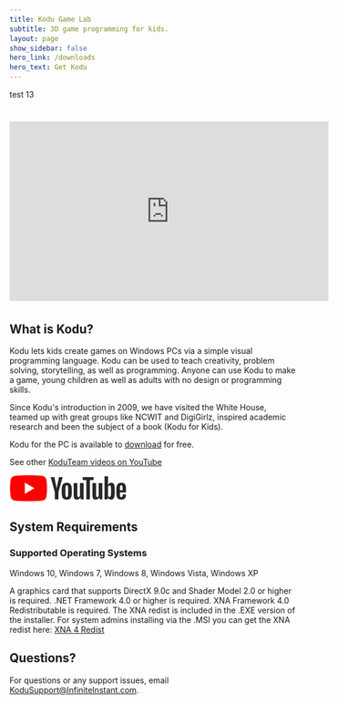 ```yaml
---
title: Kodu Game Lab
subtitle: 3D game programming for kids.
layout: page
show_sidebar: false
hero_link: /downloads
hero_text: Get Kodu
---
```


test 13

<div id="kodu">
  <h1>
    <iframe width="560" height="315" src="https://www.youtube.com/embed/3sVnEt96HOA" frameborder="0" allowfullscreen=""></iframe>
  </h1>
</div>

## What is Kodu?
Kodu lets kids create games on Windows PCs via a simple visual programming language. Kodu can be used to teach creativity, problem solving, storytelling, as well as programming. Anyone can use Kodu to make a game, young children as well as adults with no design or programming skills.

Since Kodu's introduction in 2009, we have visited the White House, teamed up with great groups like NCWIT and DigiGirlz, inspired academic research and been the subject of a book (Kodu for Kids).

Kodu for the PC is available to [download](https://scoy.github.io/KoduGameLab/downloads/) for free.

See other [KoduTeam videos on YouTube](https://www.youtube.com/user/KoduTeam)

[![](../images/YouTubeLogo.png)](https://www.youtube.com/user/KoduTeam)

## System Requirements
### Supported Operating Systems
Windows 10, Windows 7, Windows 8, Windows Vista, Windows XP

A graphics card that supports DirectX 9.0c and Shader Model 2.0 or higher is required. .NET Framework 4.0 or higher is required. XNA Framework 4.0 Redistributable is required.  The XNA redist is included in the .EXE version of the installer.  For system admins installing via the .MSI you can get the XNA redist here: [XNA 4 Redist](https://www.microsoft.com/en-us/download/details.aspx?id=27598) 

## Questions?
For questions or any support issues, email <KoduSupport@InfiniteInstant.com>.
 

 

   

